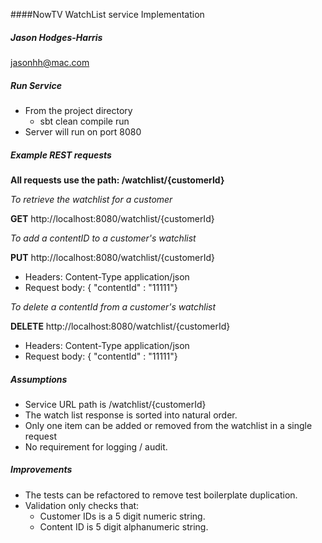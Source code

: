 ####NowTV WatchList service Implementation

##### Jason Hodges-Harris
jasonhh@mac.com

##### Run Service

* From the project directory
   * sbt clean compile run
* Server will run on port 8080

    
##### Example REST requests

**All requests use the path: /watchlist/{customerId}**

*To retrieve the watchlist for a customer*

**GET** http://localhost:8080/watchlist/{customerId}

*To add a contentID to a customer's watchlist*

**PUT** http://localhost:8080/watchlist/{customerId}
* Headers: Content-Type application/json
* Request body: { "contentId" : "11111"}  

*To delete a contentId from a customer's watchlist*

**DELETE** http://localhost:8080/watchlist/{customerId}
* Headers: Content-Type application/json
* Request body: { "contentId" : "11111"} 


##### Assumptions
* Service URL path is /watchlist/{customerId}
* The watch list response is sorted into natural order.
* Only one item can be added or removed from the watchlist in a single request
* No requirement for logging / audit.

##### Improvements
* The tests can be refactored to remove test boilerplate duplication.
* Validation only checks that:
    * Customer IDs is a 5 digit numeric string.
    * Content ID is 5 digit alphanumeric string.
